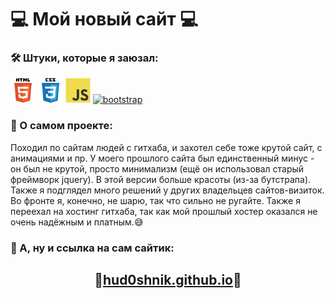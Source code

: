 # 💻 Мой новый сайт 💻

<h3 align="left">🛠 Штуки, которые я заюзал:</h3>

<a href="https://www.w3.org/html/" target="_blank">
  <img src="https://raw.githubusercontent.com/devicons/devicon/master/icons/html5/html5-original-wordmark.svg" alt="html5" width="40" height="40"/></a>
<a href="https://www.w3schools.com/css/" target="_blank"> 
  <img src="https://raw.githubusercontent.com/devicons/devicon/master/icons/css3/css3-original-wordmark.svg" alt="css3" width="40" height="40"/></a>
<a href="https://www.javascript.com/" target="_blank"> 
  <img src="https://raw.githubusercontent.com/devicons/devicon/master/icons/javascript/javascript-original.svg" alt="javascript" width="40" height="40"/></a>
<a href="https://getbootstrap.com/" target="_blank"> 
  <img src="https://img.icons8.com/color/48/000000/bootstrap.png" alt="bootstrap" width="40" height="40"/></a>


<h3 align="left">📄 О самом проекте:</h3>
Походил по сайтам людей с гитхаба, и захотел себе тоже крутой сайт, с анимациями и пр. У моего прошлого сайта был единственный минус - он был не крутой, просто минимализм 
(ещё он использовал старый фреймворк jquery). В этой версии больше красоты (из-за бутстрапа). Также я подглядел много решений у других владельцев сайтов-визиток. 
Во фронте я, конечно, не шарю, так что сильно не ругайте. Также я переехал на хостинг гитхаба, так как мой прошлый хостер оказался не очень надёжным и платным.😅


<h3 align="left">🔗 А, ну и ссылка на сам сайтик:</h3>
<h2 align="center">💎<a href="https://hud0shnik.github.io/">hud0shnik.github.io</a>💎</h2>


